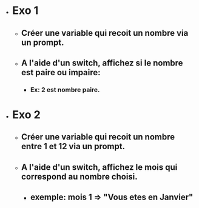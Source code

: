 - # Exo 1
  - ## Créer une variable qui recoit un nombre via un prompt.
  - ## A l'aide d'un switch, affichez si le nombre est paire ou impaire:
    - ### Ex: 2 est nombre paire.

- # Exo 2 
  - ## Créer une variable qui recoit un nombre entre 1 et 12 via un prompt.
  - ## A l'aide d'un switch, affichez le mois qui correspond au nombre choisi.
    - ## exemple: mois 1 => "Vous etes en Janvier"
